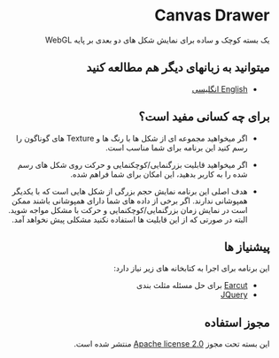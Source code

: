 <div dir="rtl">

# Canvas Drawer
 یک بسته کوچک و ساده برای نمایش شکل های دو بعدی بر پایه WebGL

## میتوانید به زبانهای دیگر هم مطالعه کنید
- [English انگلیسی](../README.md)

## برای چه کسانی مفید است؟
- اگر میخواهید مجموعه ای از شکل ها با رنگ ها و Texture های گوناگون را رسم کنید این برنامه برای شما مناسب است.

- اگر میخواهید قابلیت بزرگنمایی/کوچکنمایی و حرکت روی شکل های رسم شده را به کاربر بدهید، این امکان برای شما فراهم شده.

- هدف اصلی این برنامه نمایش حجم بزرگی از شکل هایی است که با یکدیگر همپوشانی ندارند. اگر برخی از داده های شما دارای همپوشانی باشند ممکن است در نمایش زمان بزرگنمایی/کوچکنمایی و حرکت با مشکل مواجه شوید. البته در صورتی که از این قابلیت ها استفاده نکنید مشکلی پیش نخواهد آمد.

## پیشنیاز ها
این برنامه برای اجرا به کتابخانه های زیر نیاز دارد:
- [Earcut](https://github.com/mapbox/earcut) برای حل مسئله مثلث بندی
- [JQuery](https://github.com/jquery/jquery)

## مجوز استفاده
 این بسته تحت مجوز [Apache license 2.0](../LICENSE.md) منتشر شده است.

</div>